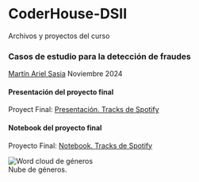 # CoderHouse-DSII
Archivos y proyectos del curso
<h3>Casos de estudio para la detección de fraudes</h3>

<div class="badge-base LI-profile-badge" data-locale="es_ES" data-size="medium" data-theme="dark" data-type="VERTICAL" data-vanity="martinsasiads" data-version="v1"><a class="badge-base__link LI-simple-link" href="https://ar.linkedin.com/in/martinsasiads?trk=profile-badge">Martín Ariel Sasia</a> Noviembre 2024</div>

<body>
<h4>Presentación del proyecto final</h4>
<p>Proyect Final:
<a href="https://docs.google.com/presentation/d/1MVy9oHEZkExkrYeSGK2tfR5bUfjplE5V5L_KfKkOtFQ/edit?usp=sharing">Presentación. Tracks de Spotify</a>
</p>

<h4>Notebook del proyecto final</h4>
<p>Proyecto Final:
<a href= "https://drive.google.com/file/d/1RL0Z8yHzQdCMCoKEpnpAX0-QXNOanfUi/view?usp=sharing">Notebook. Tracks de Spotify</a>
<div><img src="Primera_Entrega/PortadaV3.png" alt="Word cloud de géneros"> </div> 
Nube de géneros.
</p>
</body>
